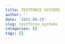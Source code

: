 ```yaml
---
title: TESTFORCE SYSTEMS
author: ''
date: '2022-08-29'
slug: testforce_systems
categories: []
tags: []
---
```


